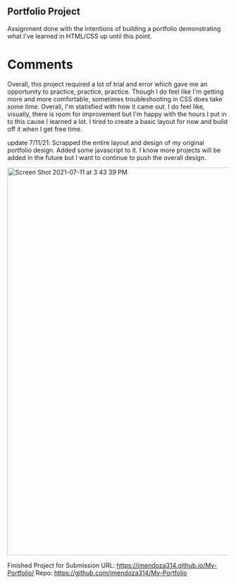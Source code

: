## Portfolio Project
Assignment done with the intentions of building a portfolio demonstrating what I've learned in HTML/CSS 
up until this point.

# Comments
Overall, this project required a lot of trial and error which gave me an opportunity to practice, practice, 
practice. Though I do feel like I'm getting more and more comfortable, sometimes troubleshooting in CSS 
does take some time. Overall, I'm statisfied with how it came out. I do feel like, visually, there is room for
improvement but I'm happy with the hours I put in to this cause I learned a lot. I tired to create a basic 
layout for now and build off it when I get free time. 

update 7/11/21: Scrapped the entire layout and design of my original portfolio design. Added some javascript to it. I know more projects will be added in the future but I want to continue to push the overall design. 

<img width="881" alt="Screen Shot 2021-07-11 at 3 43 39 PM" src="https://user-images.githubusercontent.com/80602912/125211922-cc75af80-e25e-11eb-933c-979980e089f3.png">

Finished Project for Submission 
URL: https://jmendoza314.github.io/My-Portfolio/
Repo: https://github.com/jmendoza314/My-Portfolio
